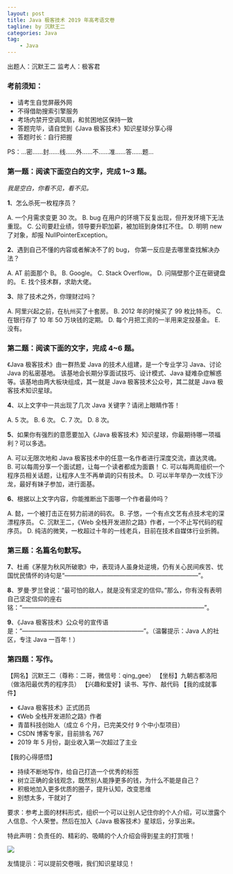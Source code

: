 ```yaml
---
layout: post
title: Java 极客技术 2019 年高考语文卷
tagline: by 沉默王二
categories: Java
tag:
    - Java
---
```



出题人：沉默王二    监考人：极客君


<!--more-->

### 考前须知：

- 请考生自觉屏蔽外网
- 不得借助搜索引擎服务
- 考场内禁开空调风扇，和贫困地区保持一致
- 答题完毕，请自觉到《Java 极客技术》知识星球分享心得
- 答题时长：自行把握

PS：…密……封……线……外……不……准……答……题…

### 第一题：阅读下面空白的文字，完成 1~3 题。

*我是空白，你看不见，看不见。*

**1**、怎么杀死一枚程序员？

A. 一个月需求变更 30 次。
B. bug 在用户的环境下反复出现，但开发环境下无法重现。
C. 公司要赶业绩，领导要升职加薪，被加班到身体扛不住。
D. 明明 new 了对象，却报 NullPointerException。

**2**、遇到自己不懂的内容或者解决不了的 bug， 你第一反应是去哪里查找解决办法？

A. AT 前面那个 B。
B. Google。
C. Stack Overflow。
D. 问隔壁那个正在砸键盘的。
E. 找个技术群，求助大佬。

**3**、除了技术之外，你理财过吗？

A. 阿里兴起之前，在杭州买了十套房。
B. 2012 年的时候买了 99 枚比特币。
C. 在银行存了 10 年 50 万块钱的定期。
D. 每个月把工资的一半用来定投基金。
E. 没有。

### 第二题：阅读下面的文字，完成 4~6 题。

《Java 极客技术》由一群热爱 Java 的技术人组建，是一个专业学习 Java、讨论 Java 的私密基地。 该基地会长期分享面试技巧、设计模式、Java 疑难杂症解惑等。该基地由两大板块组成，其一就是 Java 极客技术公众号，其二就是 Java 极客技术知识星球。

**4**、以上文字中一共出现了几次 Java 关键字？请闭上眼睛作答！

A. 5 次。
B. 6 次。
C. 7 次。
D. 8 次。

**5**、如果你有强烈的意愿要加入《Java 极客技术》知识星球，你最期待哪一项福利？可以多选。

A. 可以无限次地和 Java 极客技术中的任意一名作者进行深度交流，直达灵魂。
B. 可以每周分享一个面试题，让每一个读者都成为面霸！
C. 可以每两周组织一个程序员相关话题，让程序人生不再单调的只有技术。
D. 可以半年举办一次线下沙龙，最好有妹子参加，进行面基。

**6**、根据以上文字内容，你能推断出下面哪一个作者最帅吗？

A. 懿，一个被打击正在努力前进的码农。
B. 子悠，一个有点文艺有点技术宅的深漂程序员。
C. 沉默王二，《Web 全栈开发进阶之路》作者，一个不止写代码的程序员。
D. 纯洁的微笑，一枚超过十年的一线老兵，目前在技术自媒体行业折腾。

### 第三题：名篇名句默写。

**7**、杜甫《茅屋为秋风所破歌》中，表现诗人虽身处逆境，仍有关心民间疾苦、忧国忧民情怀的诗句是“——————————————————————”。

**8**、罗曼·罗兰曾说：“最可怕的敌人，就是没有坚定的信仰。”那么，你有没有表明自己坚定信仰的座右铭：“——————————————————————————————”。

**9**、《Java 极客技术》公众号的宣传语是：“————————————————————”。（温馨提示：Java 人的社区，专注 Java 一百年！）

### 第四题：写作。

【网名】沉默王二（尊称：二哥，微信号：qing_gee）
【坐标】九朝古都洛阳（做洛阳最优秀的程序员）
【兴趣和爱好】读书、写作、敲代码
【我的成就事件】

- 《Java 极客技术》正式团员
- 《Web 全栈开发进阶之路》作者
- 青苗科技创始人（成立 6 个月，已完美交付 9 个中小型项目）
- CSDN 博客专家，目前排名 767
- 2019 年 5 月份，副业收入第一次超过了主业

【我的心得感悟】

- 持续不断地写作，给自己打造一个优秀的标签
- 树立正确的金钱观念，既然别人能挣更多的钱，为什么不能是自己？
- 积极地加入更多优质的圈子，提升认知，改变思维
- 别想太多，干就对了

要求：参考上面的材料形式，组织一个可以让别人记住你的个人介绍，可以泄露个人信息、个人荣誉。然后在加入《Java 极客技术》星球后，分享出来。

特此声明：负责任的、精彩的、吸睛的个人介绍会得到星主的打赏哦！


![](https://static.xmt.cn/9bd4b7bb56fd41e5b1217180740f435f.png)

友情提示：可以提前交卷哦，我们知识星球见！

